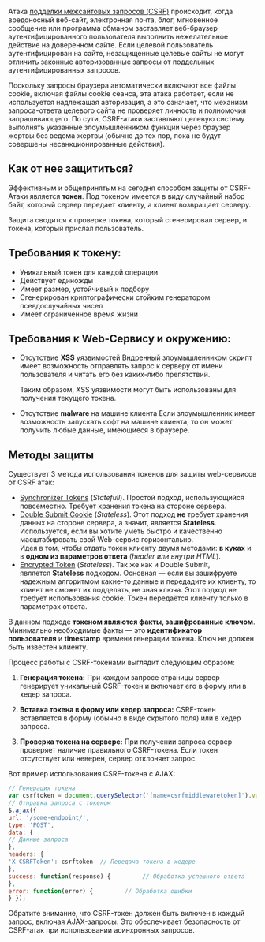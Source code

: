 Атака [подделки межсайтовых запросов (CSRF)](https://owasp.org/www-community/attacks/csrf) происходит, когда вредоносный веб-сайт, электронная почта, блог, мгновенное сообщение или программа обманом заставляет веб-браузер аутентифицированного пользователя выполнить нежелательное действие на доверенном сайте. Если целевой пользователь аутентифицирован на сайте, незащищенные целевые сайты не могут отличить законные авторизованные запросы от поддельных аутентифицированных запросов.

Поскольку запросы браузера автоматически включают все файлы cookie, включая файлы cookie сеанса, эта атака работает, если не используется надлежащая авторизация, а это означает, что механизм запроса-ответа целевого сайта не проверяет личность и полномочия запрашивающего. По сути, CSRF-атаки заставляют целевую систему выполнять указанные злоумышленником функции через браузер жертвы без ведома жертвы (обычно до тех пор, пока не будут совершены несанкционированные действия).

## Как от нее защититься?

Эффективным и общепринятым на сегодня способом защиты от CSRF-Атаки является **токен**. Под токеном имеется в виду случайный набор байт, который сервер передает клиенту, а клиент возвращает серверу.

Защита сводится к проверке токена, который сгенерировал сервер, и токена, который прислал пользователь.
## Требования к токену:
- Уникальный токен для каждой операции
- Действует единожды
- Имеет размер, устойчивый к подбору
- Сгенерирован криптографически стойким генератором псевдослучайных чисел
- Имеет ограниченное время жизни

## Требования к Web-Сервису и окружению:

- Отсутствие **XSS** уязвимостей
    Вндренный злоумышленником скрипт имеет возможность отправлять запрос к серверу от имени пользователя и читать его без каких-либо препятствий.
    
    Таким образом, XSS уязвимости могут быть использованы для получения текущего токена.

- Отсутствие **malware** на машине клиента
	Если злоумышленник имеет возможность запускать софт на машине клиента, то он может получить любые данные, имеющиеся в браузере.

## Методы защиты
Существует 3 метода использования токенов для защиты web-сервисов от CSRF атак:
- [Synchronizer Tokens](https://habr.com/ru/articles/318748/#synchronizer-tokens) (_Statefull_). Простой подход, использующийся повсеместно. Требует хранения токена на стороне сервера.
- [Double Submit Cookie](https://habr.com/ru/articles/318748/#double-submit-cookie) (_Stateless_). Этот подход **не** требует хранения данных на стороне сервера, а значит, является **Stateless**. Используется, если вы хотите уметь быстро и качественно масштабировать свой Web-сервис горизонтально.  
Идея в том, чтобы отдать токен клиенту двумя методами: **в куках** и в **одном из параметров ответа** (_header или внутри HTML_).
- [Encrypted Token](https://habr.com/ru/articles/318748/#encrypted-token) (_Stateless_). Так же как и Double Submit, является **Stateless** подходом. Основная — если вы зашифруете надежным алгоритмом какие-то данные и передадите их клиенту, то клиент не сможет их подделать, не зная ключа. Этот подход не требует использования cookie. Токен передаётся клиенту только в параметрах ответа.

В данном подходе **токеном являются факты, зашифрованные ключом**. Минимально необходимые факты — это **идентификатор пользователя** и **timestamp** времени генерации токена. Ключ не должен быть известен клиенту.


Процесс работы с CSRF-токенами выглядит следующим образом:

1. **Генерация токена:** При каждом запросе страницы сервер генерирует уникальный CSRF-токен и включает его в форму или в хедер запроса.
    
2. **Вставка токена в форму или хедер запроса:** CSRF-токен вставляется в форму (обычно в виде скрытого поля) или в хедер запроса.
    
3. **Проверка токена на сервере:** При получении запроса сервер проверяет наличие правильного CSRF-токена. Если токен отсутствует или неверен, сервер отклоняет запрос.
    

Вот пример использования CSRF-токена с AJAX:

```JavaScript
// Генерация токена 
var csrftoken = document.querySelector('[name=csrfmiddlewaretoken]').value;  
// Отправка запроса с токеном 
$.ajax({
url: '/some-endpoint/',
type: 'POST',
data: {
// Данные запроса     
},
headers: {
'X-CSRFToken': csrftoken  // Передача токена в хедере
},
success: function(response) {         // Обработка успешного ответа     
},     
error: function(error) {         // Обработка ошибки     
} });
```

Обратите внимание, что CSRF-токен должен быть включен в каждый запрос, включая AJAX-запросы. Это обеспечивает безопасность от CSRF-атак при использовании асинхронных запросов.
